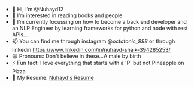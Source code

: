 - 👋 Hi, I’m @Nuhayd12
- 👀 I’m interested in reading books and people
- 🌱 I’m currently focussing on how to become a back end developer and an NLP Engineer by learning frameworks for python and node with rest APIs...
- 📫 You can find me through instagram @_octatonic_998_ or through linkedin https://www.linkedin.com/in/nuhayd-shaik-394285253/
- 😄 Pronouns: Don't believe in these...A male by birth
- ⚡ Fun fact: I love everything that starts with a 'P' but not Pineapple on Pizza
- 🧾 My Resume: [Nuhayd's Resume](https://pdf.ac/3x5LLD) 

<!---
Nuhayd12/Nuhayd12 is a ✨ special ✨ repository because its `README.md` (this file) appears on your GitHub profile.
You can click the Preview link to take a look at your changes.
--->
